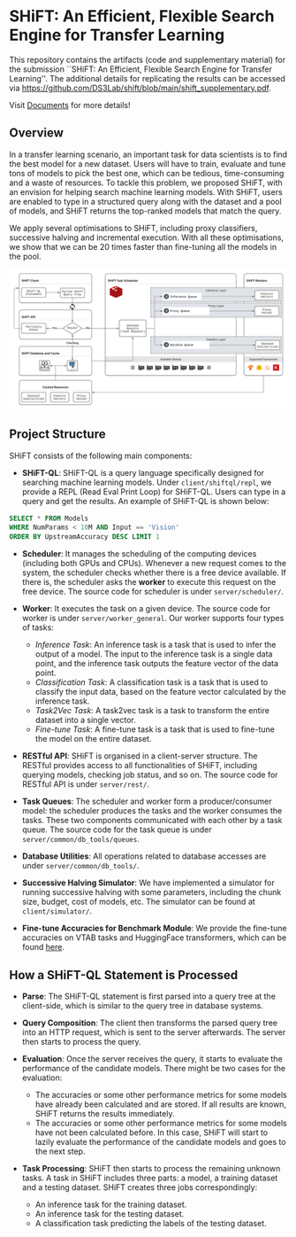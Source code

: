 # SHiFT: An Efficient, Flexible Search Engine for Transfer Learning

This repository contains the artifacts (code and supplementary material) for the submission ``SHiFT: An Efficient, Flexible Search Engine for Transfer Learning''. The additional details for replicating the results can be accessed via https://github.com/DS3Lab/shift/blob/main/shift_supplementary.pdf.

Visit [Documents](https://docs.shift.ml) for more details!

## Overview

In a transfer learning scenario, an important task for data scientists is to find the best model for a new dataset. Users will have to train, evaluate and tune tons of models to pick the best one, which can be tedious, time-consuming and a waste of resources. To tackle this problem, we proposed SHiFT, with an envision for helping search machine learning models. With SHiFT, users are enabled to type in a structured query along with the dataset and a pool of models, and SHiFT returns the top-ranked models that match the query.

We apply several optimisations to SHiFT, including proxy classifiers, successive halving and incremental execution. With all these optimisations, we show that we can be 20 times faster than fine-tuning all the models in the pool.

![](https://raw.githubusercontent.com/DS3Lab/shift/main/doc/arch.png)

## Project Structure

SHiFT consists of the following main components:

* **SHiFT-QL**: SHiFT-QL is a query language specifically designed for searching machine learning models. Under `client/shiftql/repl`, we provide a REPL (Read Eval Print Loop) for SHiFT-QL. Users can type in a query and get the results. An example of SHiFT-QL is shown below:

``` sql
SELECT * FROM Models
WHERE NumParams < 10M AND Input == 'Vision'
ORDER BY UpstreamAccuracy DESC LIMIT 1
```

* **Scheduler**: It manages the scheduling of the computing devices (including both GPUs and CPUs). Whenever a new request comes to the system, the scheduler checks whether there is a free device available. If there is, the scheduler asks the **worker** to execute this request on the free device. The source code for scheduler is under `server/scheduler/`.

*  **Worker**: It executes the task on a given device. The source code for worker is under `server/worker_general`. Our worker supports four types of tasks:
	* *Inference Task*: An inference task is a task that is used to infer the output of a model. The input to the inference task is a single data point, and the inference task outputs the feature vector of the data point.
	* *Classification Task*: A classification task is a task that is used to classify the input data, based on the feature vector calculated by the inference task.
	* *Task2Vec Task*: A task2vec task is a task to transform the entire dataset into a single vector.
	* *Fine-tune Task*: A fine-tune task is a task that is used to fine-tune the model on the entire dataset. 

* **RESTful API**: SHiFT is organised in a client-server structure. The RESTful provides access to all functionalities of SHiFT, including querying models, checking job status, and so on. The source code for RESTful API is under `server/rest/`.

* **Task Queues**: The scheduler and worker form a producer/consumer model: the scheduler produces the tasks and the worker consumes the tasks. These two components communicated with each other by a task queue. The source code for the task queue is under `server/common/db_tools/queues`.

* **Database Utilities**: All operations related to database accesses are under `server/common/db_tools/`.

* **Successive Halving Simulator**: We have implemented a simulator for running successive halving with some parameters, including the chunk size, budget, cost of models, etc. The simulator can be found at `client/simulator/`.

* **Fine-tune Accuracies for Benchmark Module**: We provide the fine-tune accuracies on VTAB tasks and HuggingFace transformers, which can be found [here](https://github.com/DS3Lab/shift/tree/main/data).

## How a SHiFT-QL Statement is Processed

* **Parse**: The SHiFT-QL statement is first parsed into a query tree at the client-side, which is similar to the query tree in database systems. 
* **Query Composition**: The client then transforms the parsed query tree into an HTTP request, which is sent to the server afterwards. The server then starts to process the query.
* **Evaluation**: Once the server receives the query, it starts to evaluate the performance of the candidate models. There might be two cases for the evaluation:
  * The accuracies or some other performance metrics for some models have already been calculated and are stored. If all results are known, SHiFT returns the results immediately.
  * The accuracies or some other performance metrics for some models have not been calculated before. In this case, SHiFT will start to lazily evaluate the performance of the candidate models and goes to the next step.
  
* **Task Processing**: SHiFT then starts to process the remaining unknown tasks. A task in SHiFT includes three parts: a model, a training dataset and a testing dataset. SHiFT creates three jobs correspondingly:
  * An inference task for the training dataset.
  * An inference task for the testing dataset.
  * A classification task predicting the labels of the testing dataset.
